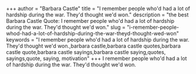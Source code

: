 +++
author = "Barbara Castle"
title = "I remember people who'd had a lot of hardship during the war. They'd thought we'd won."
description = "the best Barbara Castle Quote: I remember people who'd had a lot of hardship during the war. They'd thought we'd won."
slug = "i-remember-people-whod-had-a-lot-of-hardship-during-the-war-theyd-thought-wed-won"
keywords = "I remember people who'd had a lot of hardship during the war. They'd thought we'd won.,barbara castle,barbara castle quotes,barbara castle quote,barbara castle sayings,barbara castle saying,quotes, sayings,quote, saying, motivation"
+++
I remember people who'd had a lot of hardship during the war. They'd thought we'd won.
